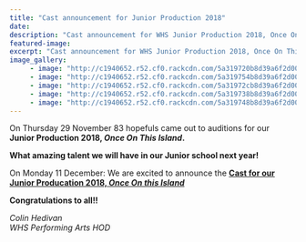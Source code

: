 ```yaml
---
title: "Cast announcement for Junior Production 2018"
date: 
description: "Cast announcement for WHS Junior Production 2018, Once On This Island..."
featured-image: 
excerpt: "Cast announcement for WHS Junior Production 2018, Once On This Island."
image_gallery:
	 - image: "http://c1940652.r52.cf0.rackcdn.com/5a319720b8d39a6f2d000085/24058825_390314568057554_1899929336894412022_n.jpg"
	 - image: "http://c1940652.r52.cf0.rackcdn.com/5a319754b8d39a6f2d00008d/24232765_390314578057553_1257746233815463559_n.jpg"
	 - image: "http://c1940652.r52.cf0.rackcdn.com/5a31972cb8d39a6f2d000087/24131177_390314594724218_1289603191173369470_n.jpg"
	 - image: "http://c1940652.r52.cf0.rackcdn.com/5a319738b8d39a6f2d000089/24131196_390314621390882_1648760717740635858_n.jpg"
	 - image: "http://c1940652.r52.cf0.rackcdn.com/5a319748b8d39a6f2d00008b/24177186_390314588057552_2270386847936580114_n.jpg"
---
```


<p><span>On Thursday 29 November 83 hopefuls came out to auditions for our <strong>Junior Production 2018, <em>Once On This Island</em>. </strong></span></p>
<p><strong>What amazing talent we will have in our Junior school next year!</strong></p>
<p><span>On Monday 11 December: We are excited to announce the&nbsp;</span><strong><a href="http://c1940652.r52.cf0.rackcdn.com/5a31a7dbb8d39a6f2d00009b/Cast-List.pdf">Cast for our Junior Producation 2018, <em>Once On this Island</em></a></strong></p>
<p><strong>Congratulations to all!!</strong></p>
<p><em>Colin Hedivan<br />WHS Performing Arts HOD</em></p>

